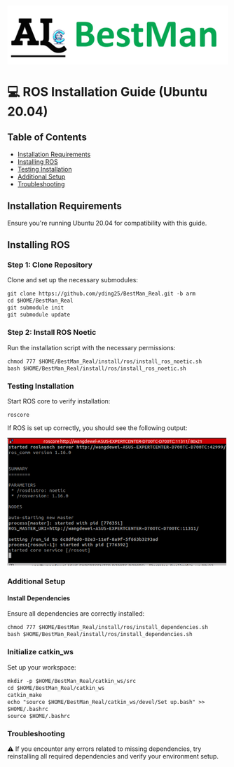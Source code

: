 ![](../img/BestMan_logo.png)

# 💻 ROS Installation Guide (Ubuntu 20.04)

## Table of Contents
- [Installation Requirements](#installation-requirements)
- [Installing ROS](#installing-ros)
- [Testing Installation](#testing-installation)
- [Additional Setup](#additional-setup)
- [Troubleshooting](#troubleshooting)

## Installation Requirements
Ensure you're running Ubuntu 20.04 for compatibility with this guide.

## Installing ROS

### Step 1: Clone Repository

Clone and set up the necessary submodules:

```
git clone https://github.com/yding25/BestMan_Real.git -b arm
cd $HOME/BestMan_Real
git submodule init
git submodule update
```
### Step 2: Install ROS Noetic

Run the installation script with the necessary permissions:

```
chmod 777 $HOME/BestMan_Real/install/ros/install_ros_noetic.sh
bash $HOME/BestMan_Real/install/ros/install_ros_noetic.sh
```

### Testing Installation

Start ROS core to verify installation:

```
roscore
```

If ROS is set up correctly, you should see the following output:

<img src="../img/ros_test.png" width="500">

### Additional Setup

#### Install Dependencies

Ensure all dependencies are correctly installed:

```
chmod 777 $HOME/BestMan_Real/install/ros/install_dependencies.sh
bash $HOME/BestMan_Real/install/ros/install_dependencies.sh
```

### Initialize catkin_ws

Set up your workspace:

```
mkdir -p $HOME/BestMan_Real/catkin_ws/src
cd $HOME/BestMan_Real/catkin_ws
catkin_make
echo "source $HOME/BestMan_Real/catkin_ws/devel/Set up.bash" >> $HOME/.bashrc
source $HOME/.bashrc
```

### Troubleshooting

:warning: If you encounter any errors related to missing dependencies, try reinstalling all required dependencies and verify your environment setup.
